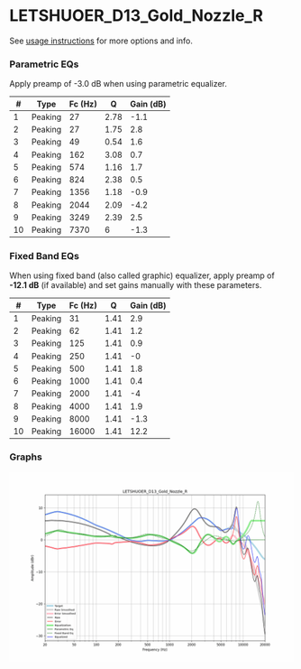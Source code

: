 # LETSHUOER_D13_Gold_Nozzle_R
See [usage instructions](https://github.com/jaakkopasanen/AutoEq#usage) for more options and info.

### Parametric EQs
Apply preamp of -3.0 dB when using parametric equalizer.

|   # | Type    |   Fc (Hz) |    Q |   Gain (dB) |
|-----|---------|-----------|------|-------------|
|   1 | Peaking |        27 | 2.78 |        -1.1 |
|   2 | Peaking |        27 | 1.75 |         2.8 |
|   3 | Peaking |        49 | 0.54 |         1.6 |
|   4 | Peaking |       162 | 3.08 |         0.7 |
|   5 | Peaking |       574 | 1.16 |         1.7 |
|   6 | Peaking |       824 | 2.38 |         0.5 |
|   7 | Peaking |      1356 | 1.18 |        -0.9 |
|   8 | Peaking |      2044 | 2.09 |        -4.2 |
|   9 | Peaking |      3249 | 2.39 |         2.5 |
|  10 | Peaking |      7370 | 6    |        -1.3 |

### Fixed Band EQs
When using fixed band (also called graphic) equalizer, apply preamp of **-12.1 dB** (if available) and set gains manually with these parameters.

|   # | Type    |   Fc (Hz) |    Q |   Gain (dB) |
|-----|---------|-----------|------|-------------|
|   1 | Peaking |        31 | 1.41 |         2.9 |
|   2 | Peaking |        62 | 1.41 |         1.2 |
|   3 | Peaking |       125 | 1.41 |         0.9 |
|   4 | Peaking |       250 | 1.41 |        -0   |
|   5 | Peaking |       500 | 1.41 |         1.8 |
|   6 | Peaking |      1000 | 1.41 |         0.4 |
|   7 | Peaking |      2000 | 1.41 |        -4   |
|   8 | Peaking |      4000 | 1.41 |         1.9 |
|   9 | Peaking |      8000 | 1.41 |        -1.3 |
|  10 | Peaking |     16000 | 1.41 |        12.2 |

### Graphs
![](./LETSHUOER_D13_Gold_Nozzle_R.png)
